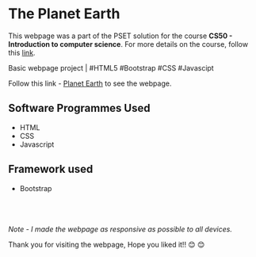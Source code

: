 # The Planet Earth

This webpage was a part of the PSET solution for the course **CS50 - Introduction to computer science**. For more details on the course, follow this [link](https://cs50.harvard.edu/x/2021/).

Basic webpage project | #HTML5 #Bootstrap #CSS #Javascipt


Follow this link - [Planet Earth](https://ahmed-arafaath.github.io/) to see the webpage.

## Software Programmes Used ##
  * HTML
  * CSS
  * Javascript
 
 ## Framework used ##
  * Bootstrap
 <br> <br> <br> <br>
 
 
 *Note - I made the webpage as responsive as possible to all devices.*
 
 Thank you for visiting the webpage, Hope you liked it!! :blush: :blush:
